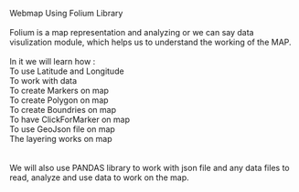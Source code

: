 Webmap Using Folium Library<br>
<br>
Folium is a map representation and analyzing or we can say data visulization module, which helps us to understand the working of the MAP.
<br>
<br>In it we will learn how :<br>
<emsp>To use Latitude and Longitude<br>
<emsp>To work with data<br>
  To create Markers on map<br>
  To create Polygon on map<br>
  To create Boundries on map<br>
  To have ClickForMarker on map<br>
  To use GeoJson file on map<br>
  The layering works on map<br>
<br>
<br>We will also use PANDAS library to work with json file and any data files to read, analyze and use data to work on the map.
